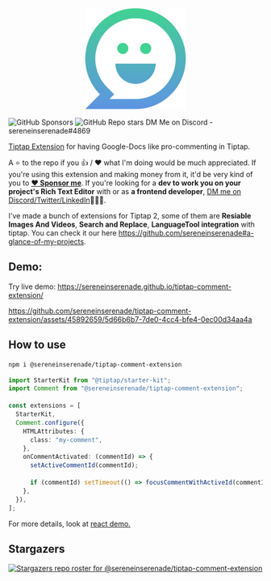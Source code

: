 <p align="center">
  <img src="assets/logo.svg" width="200"/>
  
  ![GitHub Sponsors](https://img.shields.io/github/sponsors/sereneinserenade?color=%23bf3989&label=Sponsor%20Me&style=for-the-badge)
  ![GitHub Repo stars](https://img.shields.io/github/stars/sereneinserenade/tiptap-comment-extension?label=Star%20the%20Repo&style=for-the-badge)
  DM Me on Discord - sereneinserenade#4869
</p>

[Tiptap Extension](https://tiptap.dev/guide/custom-extensions) for having Google-Docs like pro-commenting in Tiptap.

A ⭐️ to the repo if you 👍 / ❤️ what I'm doing would be much appreciated. If you're using this extension and making money from it, it'd be very kind of you to **[❤️ Sponsor me](https://github.com/sponsors/sereneinserenade)**. If you're looking for a **dev to work you on your project's Rich Text Editor** with or as **a frontend developer**, [DM me on Discord/Twitter/LinkedIn](https://github.com/sereneinserenade)👨‍💻🤩.

I've made a bunch of extensions for Tiptap 2, some of them are **Resiable Images And Videos**, **Search and Replace**, **LanguageTool integration** with tiptap. You can check it our here <https://github.com/sereneinserenade#a-glance-of-my-projects>.

## Demo:

Try live demo: https://sereneinserenade.github.io/tiptap-comment-extension/

https://github.com/sereneinserenade/tiptap-comment-extension/assets/45892659/5d66b6b7-7de0-4cc4-bfe4-0ec00d34aa4a

## How to use

```bash
npm i @sereneinserenade/tiptap-comment-extension
```

```ts
import StarterKit from "@tiptap/starter-kit";
import Comment from "@sereneinserenade/tiptap-comment-extension";

const extensions = [
  StarterKit,
  Comment.configure({
    HTMLAttributes: {
      class: "my-comment",
    },
    onCommentActivated: (commentId) => {
      setActiveCommentId(commentId);

      if (commentId) setTimeout(() => focusCommentWithActiveId(commentId));
    },
  }),
];
```

For more details, look at [react demo.](https://github.com/sereneinserenade/tiptap-comment-extension/blob/main/demos/react/src/components/Tiptap.tsx#L77-L91)

## Stargazers

[![Stargazers repo roster for @sereneinserenade/tiptap-comment-extension](https://reporoster.com/stars/dark/sereneinserenade/tiptap-comment-extension)](https://github.com/sereneinserenade/tiptap-comment-extension/stargazers)
